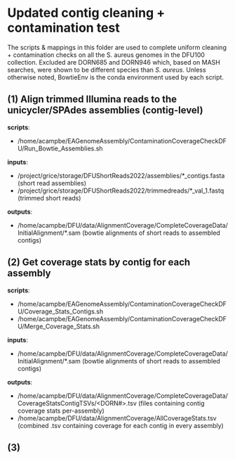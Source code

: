 # Updated contig cleaning + contamination test
The scripts & mappings in this folder are used to complete uniform cleaning + contamination checks on all the S. aureus genomes in the DFU100 collection. Excluded are DORN685 and DORN946 which, based on MASH searches, were shown to be different species than *S. aureus*. Unless otherwise noted, BowtieEnv is the conda environment used by each script. 

## (1) Align trimmed Illumina reads to the unicycler/SPAdes assemblies (contig-level)
 **scripts**:
 - /home/acampbe/EAGenomeAssembly/ContaminationCoverageCheckDFU/Run_Bowtie_Assemblies.sh
 
 **inputs**:
 - /project/grice/storage/DFUShortReads2022/assemblies/*_contigs.fasta (short read assemblies)
 - /project/grice/storage/DFUShortReads2022/trimmedreads/*_val_1.fastq (trimmed short reads)
 
**outputs**:
-  /home/acampbe/DFU/data/AlignmentCoverage/CompleteCoverageData/InitialAlignment/*.sam (bowtie alignments of short reads to assembled contigs)
 
## (2) Get coverage stats by contig for each assembly
 **scripts**:
 - /home/acampbe/EAGenomeAssembly/ContaminationCoverageCheckDFU/Coverage_Stats_Contigs.sh
 - /home/acampbe/EAGenomeAssembly/ContaminationCoverageCheckDFU/Merge_Coverage_Stats.sh
 
 **inputs**:
 - /home/acampbe/DFU/data/AlignmentCoverage/CompleteCoverageData/InitialAlignment/*.sam (bowtie alignments of short reads to assembled contigs)
 
**outputs**:
-  /home/acampbe/DFU/data/AlignmentCoverage/CompleteCoverageData/CoverageStatsContigTSVs/<DORN#>.tsv (files containing contig coverage stats per-assembly)
- /home/acampbe/DFU/data/AlignmentCoverage/AllCoverageStats.tsv (combined .tsv containing coverage for each contig in every assembly)

## (3) 

